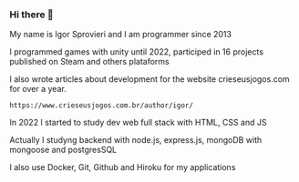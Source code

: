 ### Hi there 👋

My name is Igor Sprovieri and I am programmer since 2013

I programmed games with unity until 2022, participed in 16 projects published on Steam and others plataforms

I also wrote articles about development for the website crieseusjogos.com for over a year.

```
https://www.crieseusjogos.com.br/author/igor/
```

In 2022 I started to study dev web full stack with HTML, CSS and JS

Actually I studyng backend with node.js, express.js, mongoDB with mongoose and postgresSQL

I also use Docker, Git, Github and Hiroku for my applications

